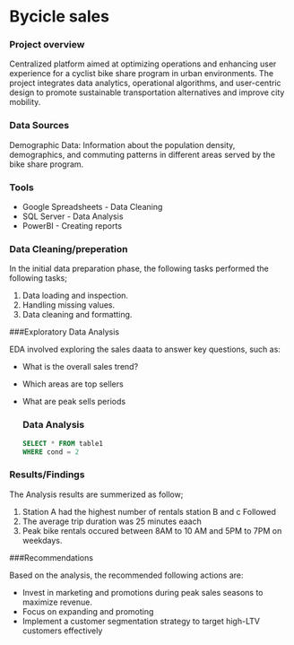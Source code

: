 # Bycicle sales

### Project overview

Centralized platform aimed at optimizing operations and enhancing user experience for a cyclist bike share program in urban environments. The project integrates data analytics, operational algorithms, and user-centric design to promote sustainable transportation alternatives and improve city mobility.

### Data Sources

Demographic Data: Information about the population density, demographics, and commuting patterns in different areas served by the bike share program.

### Tools

- Google Spreadsheets - Data Cleaning
- SQL Server - Data Analysis
- PowerBI - Creating reports


### Data Cleaning/preperation

In the initial data preparation phase, the following tasks performed the following tasks;
1. Data loading and inspection.
2. Handling missing values.
3. Data cleaning and formatting.

###Exploratory Data Analysis

EDA involved exploring the sales daata to answer key questions, such as:


- What is the overall sales trend?
- Which areas are top sellers
- What are peak sells periods

  ### Data Analysis

  ```sql
  SELECT * FROM table1
  WHERE cond = 2
### Results/Findings

The Analysis results are summerized as follow;
1. Station A had the highest number of rentals station B and c Followed
2. The average trip duration was 25 minutes eaach
3. Peak bike rentals occured between 8AM to 10 AM and 5PM to 7PM on weekdays.

###Recommendations

Based on the analysis, the recommended following actions are:
- Invest in marketing and promotions during peak sales seasons to maximize revenue.
- Focus on expanding and promoting
- Implement a customer segmentation strategy to target high-LTV customers effectively
